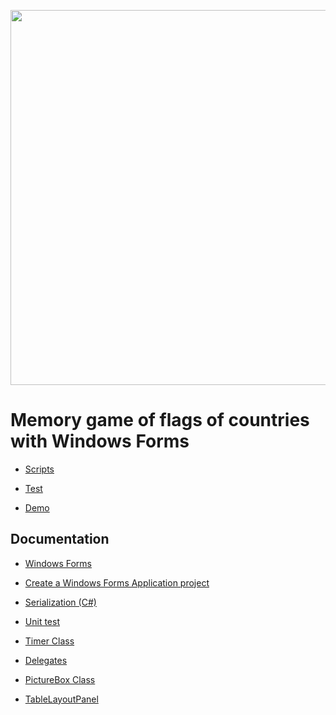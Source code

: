 <p align="center">
    <img src="https://github.com/MainDuelo/Memory-game-of-flags-of-countries/blob/master/Memory%20game%20of%20flag%20of%20countries%20with%20Windows%20Forms.gif?raw=true" width="600">
  </a>
</p>


# Memory game of flags of countries with Windows Forms

- [Scripts](https://github.com/MainDuelo/Memory-game-of-flags-of-countries/tree/master/Game%20Memory)

- [Test](https://github.com/MainDuelo/Memory-game-of-flags-of-countries/tree/master/Test/Test)

- [Demo](https://main-duelo.itch.io/memory-game-of-flags-of-countries)

## Documentation
- [Windows Forms](https://docs.microsoft.com/en-us/dotnet/framework/winforms/)

- [Create a Windows Forms Application project](https://docs.microsoft.com/en-us/visualstudio/ide/step-1-create-a-windows-forms-application-project?view=vs-2017)

- [Serialization (C#)](https://docs.microsoft.com/en-us/dotnet/csharp/programming-guide/concepts/serialization/)

- [Unit test](https://docs.microsoft.com/en-us/visualstudio/test/unit-test-your-code?view=vs-2017)

- [Timer Class](https://docs.microsoft.com/en-us/dotnet/api/system.threading.timer?view=netframework-4.7.2)

- [Delegates](https://docs.microsoft.com/en-us/dotnet/csharp/programming-guide/delegates/)

- [PictureBox Class](https://docs.microsoft.com/en-us/dotnet/api/system.windows.forms.picturebox?view=netframework-4.7.2)

- [TableLayoutPanel](https://docs.microsoft.com/en-us/dotnet/framework/winforms/controls/tablelayoutpanel-control-overview)
